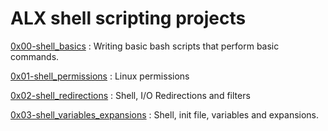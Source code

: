 # ALX shell scripting projects
[0x00-shell_basics](https://github.com/didimukhtar/alx-system_engineering-devops/tree/main/0x00-shell_basics) : Writing basic bash scripts that perform basic commands.

[0x01-shell_permissions](https://github.com/didimukhtar/alx-system_engineering-devops/tree/main/0x01-shell_permissions) : Linux permissions  

[0x02-shell_redirections](https://github.com/didimukhtar/alx-system_engineering-devops/tree/main/0x02-shell_redirections) : Shell, I/O Redirections and filters

[0x03-shell_variables_expansions](https://github.com/didimukhtar/alx-system_engineering-devops/tree/main/0x03-shell_variables_expansions) : Shell, init file, variables and expansions.
